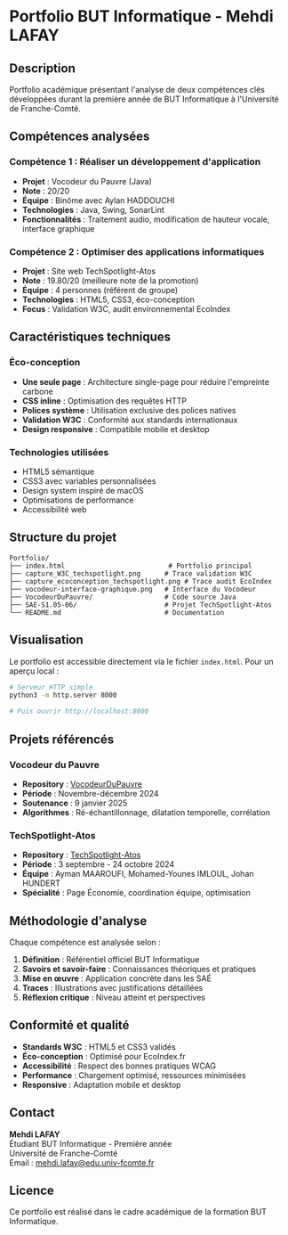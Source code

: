 # Portfolio BUT Informatique - Mehdi LAFAY

## Description

Portfolio académique présentant l'analyse de deux compétences clés développées durant la première année de BUT Informatique à l'Université de Franche-Comté.

## Compétences analysées

### Compétence 1 : Réaliser un développement d'application
- **Projet** : Vocodeur du Pauvre (Java)
- **Note** : 20/20
- **Équipe** : Binôme avec Aylan HADDOUCHI
- **Technologies** : Java, Swing, SonarLint
- **Fonctionnalités** : Traitement audio, modification de hauteur vocale, interface graphique

### Compétence 2 : Optimiser des applications informatiques
- **Projet** : Site web TechSpotlight-Atos
- **Note** : 19.80/20 (meilleure note de la promotion)
- **Équipe** : 4 personnes (référent de groupe)
- **Technologies** : HTML5, CSS3, éco-conception
- **Focus** : Validation W3C, audit environnemental EcoIndex

## Caractéristiques techniques

### Éco-conception
- **Une seule page** : Architecture single-page pour réduire l'empreinte carbone
- **CSS inline** : Optimisation des requêtes HTTP
- **Polices système** : Utilisation exclusive des polices natives
- **Validation W3C** : Conformité aux standards internationaux
- **Design responsive** : Compatible mobile et desktop

### Technologies utilisées
- HTML5 sémantique
- CSS3 avec variables personnalisées
- Design system inspiré de macOS
- Optimisations de performance
- Accessibilité web

## Structure du projet

```
Portfolio/
├── index.html                          # Portfolio principal
├── capture_W3C_techspotlight.png      # Trace validation W3C
├── capture_ecoconception_techspotlight.png # Trace audit EcoIndex
├── vocodeur-interface-graphique.png   # Interface du Vocodeur
├── VocodeurDuPauvre/                  # Code source Java
├── SAE-S1.05-06/                      # Projet TechSpotlight-Atos
└── README.md                          # Documentation
```

## Visualisation

Le portfolio est accessible directement via le fichier `index.html`. Pour un aperçu local :

```bash
# Serveur HTTP simple
python3 -m http.server 8000

# Puis ouvrir http://localhost:8000
```

## Projets référencés

### Vocodeur du Pauvre
- **Repository** : [VocodeurDuPauvre](https://github.com/LAFAYMehdi/VocodeurDuPauvre)
- **Période** : Novembre-décembre 2024
- **Soutenance** : 9 janvier 2025
- **Algorithmes** : Ré-échantillonnage, dilatation temporelle, corrélation

### TechSpotlight-Atos
- **Repository** : [TechSpotlight-Atos](https://github.com/LAFAYMehdi/TechSpotlight-Atos)
- **Période** : 3 septembre - 24 octobre 2024
- **Équipe** : Ayman MAAROUFI, Mohamed-Younes IMLOUL, Johan HUNDERT
- **Spécialité** : Page Économie, coordination équipe, optimisation

## Méthodologie d'analyse

Chaque compétence est analysée selon :
1. **Définition** : Référentiel officiel BUT Informatique
2. **Savoirs et savoir-faire** : Connaissances théoriques et pratiques
3. **Mise en œuvre** : Application concrète dans les SAÉ
4. **Traces** : Illustrations avec justifications détaillées
5. **Réflexion critique** : Niveau atteint et perspectives

## Conformité et qualité

- **Standards W3C** : HTML5 et CSS3 validés
- **Éco-conception** : Optimisé pour EcoIndex.fr
- **Accessibilité** : Respect des bonnes pratiques WCAG
- **Performance** : Chargement optimisé, ressources minimisées
- **Responsive** : Adaptation mobile et desktop

## Contact

**Mehdi LAFAY**  
Étudiant BUT Informatique - Première année  
Université de Franche-Comté  
Email : mehdi.lafay@edu.univ-fcomte.fr

## Licence

Ce portfolio est réalisé dans le cadre académique de la formation BUT Informatique.
